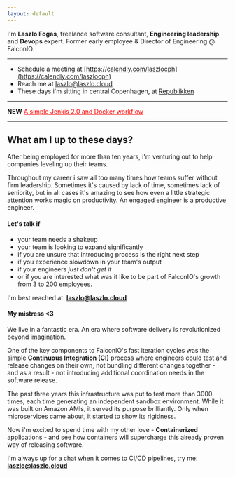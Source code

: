 ```yaml
---
layout: default
---
```


I'm **Laszlo Fogas**, freelance software consultant, **Engineering leadership** and **Devops** expert. Former early employee & Director 
of Engineering @ FalconIO.

---
* Schedule a meeting at [https://calendly.com/laszlocph](https://calendly.com/laszlocph)
* Reach me at <a href="mailto:laszlo@laszlo.cloud">laszlo@laszlo.cloud</a>
* These days i'm sitting in central Copenhagen, at [Republikken](http://republikken.net/contact-republikken/)

---
**NEW** <a href="http://laszlo.cloud/Simple-Jenkins-and-Docker-workflow" style="color: red; align: center;">A simple Jenkis 2.0 and Docker workflow</a>

---
 
## What am I up to these days?

After being employed for more than ten years, i'm venturing out to help companies leveling up their teams. 

Throughout my career i saw all too many times how teams suffer without firm leadership. Sometimes it's caused by lack of time, sometimes 
lack of seniority, but in all cases it's amazing to see how even a little strategic attention works magic
 on productivity. An engaged engineer is a productive engineer.
 
 
#### Let's talk if
 * your team needs a shakeup
 * your team is looking to expand significantly
 * if you are unsure that introducing process is the right next step
 * if you experience slowdown in your team's output
 * if your engineers *just don't get it*
 * or if you are interested what was it like to be part of FalconIO's growth from 3 to 200 employees.

I'm best reached at: **<a href="mailto:laszlo@laszlo.cloud">laszlo@laszlo.cloud</a>**
    
#### My mistress <3

We live in a fantastic era. An era where software delivery is revolutionized beyond imagination.

One of the key components to FalconIO's fast iteration cycles was the simple **Continuous Integration (CI)** process where engineers 
could test and release changes on their own, not bundling different changes together - and as a result - not introducing additional 
coordination needs in the software release. 

The past three years this infrastructure was put to test more than 3000 times, each time 
generating an independent sandbox environment. While it was built on Amazon AMIs, it served 
its purpose brilliantly. Only when microservices came about, it started to show its rigidness.

Now i'm excited to spend time with my other love - **Containerized** applications - and see how containers will supercharge this already 
proven way of releasing software.

I'm always up for a chat when it comes to CI/CD pipelines, try me: **<a href="mailto:laszlo@laszlo.cloud">laszlo@laszlo.cloud</a>**

<script>
  (function(i,s,o,g,r,a,m){i['GoogleAnalyticsObject']=r;i[r]=i[r]||function(){
  (i[r].q=i[r].q||[]).push(arguments)},i[r].l=1*new Date();a=s.createElement(o),
  m=s.getElementsByTagName(o)[0];a.async=1;a.src=g;m.parentNode.insertBefore(a,m)
  })(window,document,'script','https://www.google-analytics.com/analytics.js','ga');

  ga('create', 'UA-84825803-1', 'auto');
  ga('send', 'pageview');

</script>